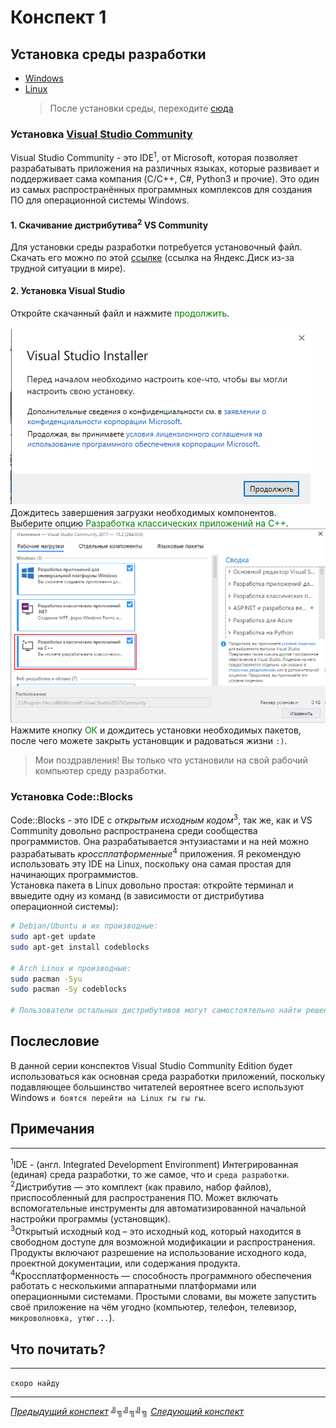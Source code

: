 # Конспект 1

## Установка среды разработки

- [Windows](#установка-visual-studio)
- [Linux](#установка-codeblocks)
  > После установки среды, переходите [сюда](#послесловие)

### Установка [Visual Studio Community](https://visualstudio.microsoft.com/ru/vs/community/)

Visual Studio Community - это IDE<sup>1</sup>, от Microsoft, которая позволяет разрабатывать приложения на различных языках, которые развивает и поддерживает сама компания (C/C++, C#, Python3 и прочие). Это один из самых распространённых программных комплексов для создания ПО для операционной системы Windows.<br>

#### 1. Скачивание дистрибутива<sup>2</sup> VS Community

Для установки среды разработки потребуется установочный файл. Скачать его можно по этой [ссылке](https://disk.yandex.ru/d/jVauj6_ciDlPsw) (ссылка на Яндекс.Диск из-за трудной ситуации в мире).

#### 2. Установка Visual Studio

Откройте скачанный файл и нажмите <span style="color:green">продолжить</span>.<br><br>
![Image of VSIWelcome](assets/VSIWelcome.png)<br>
Дождитесь завершения загрузки необходимых компонентов.<br>
Выберите опцию <span style="color: green">Разработка классических приложений на C++</span>.
![Image VSIMain](assets/VSIMain.png)
<br>
Нажмите кнопку <span style="color: green">ОК</span> и дождитесь установки необходимых пакетов, после чего можете закрыть установщик и радоваться жизни `:)`.<br>

> Мои поздравления! Вы только что установили на свой рабочий компьютер среду разработки.

### Установка Code::Blocks

Code::Blocks - это IDE с _открытым исходным кодом_<sup>3</sup>, так же, как и VS Community довольно распространена среди сообщества программистов. Она разрабатывается энтузиастами и на ней можно разрабатывать _кроссплатформенные_<sup>4</sup> приложения. Я рекомендую использовать эту IDE на Linux, поскольку она самая простая для начинающих программистов.<br>
Установка пакета в Linux довольно простая: откройте терминал и ввыедите одну из команд (в зависимости от дистрибутива операционной системы):

```bash
# Debian/Ubuntu и их производные:
sudo apt-get update
sudo apt-get install codeblocks

# Arch Linux и производные:
sudo pacman -Syu
sudo pacman -Sy codeblocks

# Пользователи остальных дистрибутивов могут самостоятельно найти решение в Интернете, поскольку если я начну описывать каждый отдельный случай, то просто не закончу этот конспект :)
```

## Послесловие

В данной серии конспектов Visual Studio Community Edition будет использоваться как основная среда разработки приложений, поскольку подавляющее большинство читателей вероятнее всего используют Windows `и боятся перейти на Linux гы гы гы`.

## Примечания

---

<sup>1</sup>IDE - (англ. Integrated Development Environment) Интегрированная (единая) среда разработки, то же самое, что и `среда разработки`.<br>
<sup>2</sup>Дистрибутив — это комплект (как правило, набор файлов), приспособленный для распространения ПО. Может включать вспомогательные инструменты для автоматизированной начальной настройки программы (установщик).<br>
<sup>3</sup>Открытый исходный код – это исходный код, который находится в свободном доступе для возможной модификации и распространения. Продукты включают разрешение на использование исходного кода, проектной документации, или содержания продукта.
<sup>4</sup>Кроссплатформенность — способность программного обеспечения работать с несколькими аппаратными платформами или операционными системами. Простыми словами, вы можете запустить своё приложение на чём угодно (компьютер, телефон, телевизор, `микроволновка, утюг...`).

## Что почитать?

---

`скоро найду`

---

[<u>_Предыдущий конспект_</u>](/summaries/summary0.md) ╝╗╝╗╝╗ [<u>_Следующий конспект_</u>](/summaries/summary2.md)
